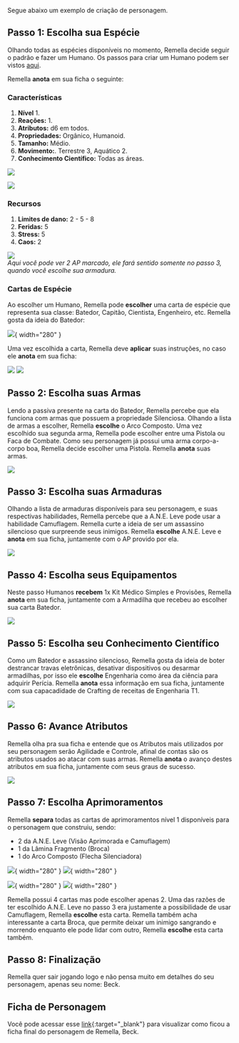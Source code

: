 Segue abaixo um exemplo de criação de personagem. 

## Passo 1: Escolha sua Espécie

Olhando todas as espécies disponíveis no momento, Remella decide seguir o padrão e fazer um Humano. Os passos para criar um Humano podem ser vistos [aqui](../../2_galactic_force/creation.md).

Remella **anota** em sua ficha o seguinte:

### Características

1. **Nível** 1.
2. **Reações:** 1.
3. **Atributos:** d6 em todos.
4. **Propriedades:** Orgânico, Humanoid.
5. **Tamanho:** Médio.
6. **Movimento:**. Terrestre 3, Aquático 2.
7. **Conhecimento Científico:** Todas as áreas.

![](../../0_assets/images/creation_example/step_1_characteristics.png)

![](../../0_assets/images/creation_example/step_1_science.png)

### Recursos

1. **Limites de dano:** 2 - 5 - 8  
2. **Feridas:** 5
3. **Stress:** 5
4. **Caos:** 2

![](../../0_assets/images/creation_example/step_1_resources.png)  
_Aqui você pode ver 2 AP marcado, ele fará sentido somente no passo 3, quando você escolhe sua armadura._

### Cartas de Espécie

Ao escolher um Humano, Remella pode **escolher** uma carta de espécie que representa sua classe: Batedor, Capitão, Cientista, Engenheiro, etc. Remella gosta da ideia do Batedor:

![](../../0_assets/images/human/cards/batedor.png){ width="280" }

Uma vez escolhida a carta, Remella deve **aplicar** suas instruções, no caso ele **anota** em sua ficha:

![](../../0_assets/images/creation_example/step_1_card_1.png)
![](../../0_assets/images/creation_example/step_1_card_2.png)

## Passo 2: Escolha suas Armas

Lendo a passiva presente na carta do Batedor, Remella percebe que ela funciona com armas que possuem a propriedade Silenciosa. Olhando a lista de armas a escolher, Remella **escolhe** o Arco Composto. Uma vez escolhido sua segunda arma, Remella pode escolher entre uma Pistola ou Faca de Combate. Como seu personagem já possui uma arma corpo-a-corpo boa, Remella decide escolher uma Pistola. Remella **anota** suas armas.

![](../../0_assets/images/creation_example/step_2_weapons.png)

## Passo 3: Escolha suas Armaduras

Olhando a lista de armaduras disponíveis para seu personagem, e suas respectivas habilidades, Remella percebe que a A.N.E. Leve pode usar a habilidade Camuflagem. Remella curte a ideia de ser um assassino silencioso que surpreende seus inimigos. Remella **escolhe** A.N.E. Leve e **anota** em sua ficha, juntamente com o AP provido por ela.

![](../../0_assets/images/creation_example/step_3_armor.png)

## Passo 4: Escolha seus Equipamentos

Neste passo Humanos **recebem** 1x Kit Médico Simples e Provisões, Remella **anota** em sua ficha, juntamente com a Armadilha que recebeu ao escolher sua carta Batedor.

![](../../0_assets/images/creation_example/step_4_equipment.png)

## Passo 5: Escolha seu Conhecimento Científico

Como um Batedor e assassino silencioso, Remella gosta da ideia de boter destrancar travas eletrônicas, desativar dispositivos ou desarmar armadilhas, por isso ele **escolhe** Engenharia como área da ciência para adquirir Perícia. Remella **anota** essa informação em sua ficha, juntamente com sua capacadidade de Crafting de receitas de Engenharia T1.

![](../../0_assets/images/creation_example/step_5_science.png)

## Passo 6: Avance Atributos

Remella olha pra sua ficha e entende que os Atributos mais utilizados por seu personagem serão Agilidade e Controle, afinal de contas são os atributos usados ao atacar com suas armas. Remella **anota** o avanço destes atributos em sua ficha, juntamente com seus graus de sucesso.

![](../../0_assets/images/creation_example/step_6_attributes.png)

## Passo 7: Escolha Aprimoramentos

Remella **separa** todas as cartas de aprimoramentos nível 1 disponíveis para o personagem que construiu, sendo:

- 2 da A.N.E. Leve (Visão Aprimorada e Camuflagem)
- 1 da Lâmina Fragmento (Broca)
- 1 do Arco Composto (Flecha Silenciadora)

![](../../0_assets/images/human/cards/visao_aprimorada.png){ width="280" }
![](../../0_assets/images/human/cards/camuflagem.png){ width="280" }

![](../../0_assets/images/human/cards/broca.png){ width="280" }
![](../../0_assets/images/human/cards/flecha_silenciadora.png){ width="280" }

Remella possui 4 cartas mas pode escolher apenas 2. Uma das razões de ter escolhido A.N.E. Leve no passo 3 era justamente a possibilidade de usar Camuflagem, Remella **escolhe** esta carta. Remella também acha interessante a carta Broca, que permite deixar um inimigo sangrando e morrendo enquanto ele pode lidar com outro, Remella **escolhe** esta carta também.

## Passo 8: Finalização

Remella quer sair jogando logo e não pensa muito em detalhes do seu personagem, apenas seu nome: Beck.

## Ficha de Personagem

Você pode acessar esse [link](https://docs.google.com/spreadsheets/d/19w17pxwF-46oYBTceI109gJkN0Po3Q7_iUlrXDpy-CM/edit#gid=1720517164){:target="_blank"} para visualizar como ficou a ficha final do personagem de Remella, Beck.